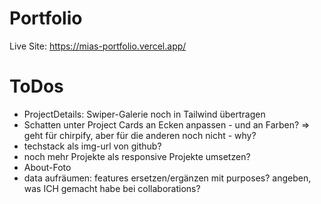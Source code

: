 # Portfolio

Live Site: https://mias-portfolio.vercel.app/

# ToDos

- ProjectDetails: Swiper-Galerie noch in Tailwind übertragen
- Schatten unter Project Cards an Ecken anpassen - und an Farben? => geht für chirpify, aber für die anderen noch nicht - why?
- techstack als img-url von github?
- noch mehr Projekte als responsive Projekte umsetzen?
- About-Foto
- data aufräumen: features ersetzen/ergänzen mit purposes? angeben, was ICH gemacht habe bei collaborations?

